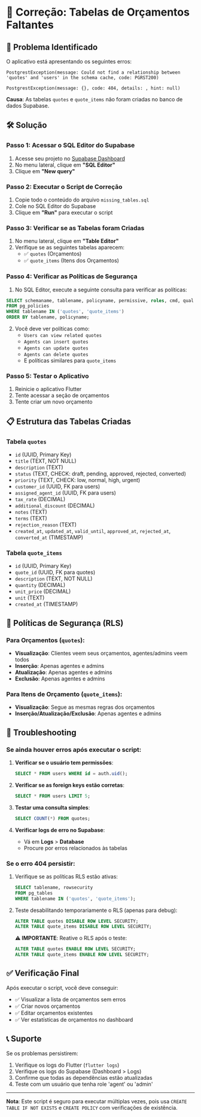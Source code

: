 # 🔧 Correção: Tabelas de Orçamentos Faltantes

## 🚨 Problema Identificado

O aplicativo está apresentando os seguintes erros:

```
PostgrestException(message: Could not find a relationship between 'quotes' and 'users' in the schema cache, code: PGRST200)
```

```
PostgrestException(message: {}, code: 404, details: , hint: null)
```

**Causa**: As tabelas `quotes` e `quote_items` não foram criadas no banco de dados Supabase.

## 🛠️ Solução

### Passo 1: Acessar o SQL Editor do Supabase

1. Acesse seu projeto no [Supabase Dashboard](https://app.supabase.com)
2. No menu lateral, clique em **"SQL Editor"**
3. Clique em **"New query"**

### Passo 2: Executar o Script de Correção

1. Copie todo o conteúdo do arquivo `missing_tables.sql`
2. Cole no SQL Editor do Supabase
3. Clique em **"Run"** para executar o script

### Passo 3: Verificar se as Tabelas foram Criadas

1. No menu lateral, clique em **"Table Editor"**
2. Verifique se as seguintes tabelas aparecem:
   - ✅ `quotes` (Orçamentos)
   - ✅ `quote_items` (Itens dos Orçamentos)

### Passo 4: Verificar as Políticas de Segurança

1. No SQL Editor, execute a seguinte consulta para verificar as políticas:

```sql
SELECT schemaname, tablename, policyname, permissive, roles, cmd, qual 
FROM pg_policies 
WHERE tablename IN ('quotes', 'quote_items')
ORDER BY tablename, policyname;
```

2. Você deve ver políticas como:
   - `Users can view related quotes`
   - `Agents can insert quotes`
   - `Agents can update quotes`
   - `Agents can delete quotes`
   - E políticas similares para `quote_items`

### Passo 5: Testar o Aplicativo

1. Reinicie o aplicativo Flutter
2. Tente acessar a seção de orçamentos
3. Tente criar um novo orçamento

## 📋 Estrutura das Tabelas Criadas

### Tabela `quotes`
- `id` (UUID, Primary Key)
- `title` (TEXT, NOT NULL)
- `description` (TEXT)
- `status` (TEXT, CHECK: draft, pending, approved, rejected, converted)
- `priority` (TEXT, CHECK: low, normal, high, urgent)
- `customer_id` (UUID, FK para users)
- `assigned_agent_id` (UUID, FK para users)
- `tax_rate` (DECIMAL)
- `additional_discount` (DECIMAL)
- `notes` (TEXT)
- `terms` (TEXT)
- `rejection_reason` (TEXT)
- `created_at`, `updated_at`, `valid_until`, `approved_at`, `rejected_at`, `converted_at` (TIMESTAMP)

### Tabela `quote_items`
- `id` (UUID, Primary Key)
- `quote_id` (UUID, FK para quotes)
- `description` (TEXT, NOT NULL)
- `quantity` (DECIMAL)
- `unit_price` (DECIMAL)
- `unit` (TEXT)
- `created_at` (TIMESTAMP)

## 🔐 Políticas de Segurança (RLS)

### Para Orçamentos (`quotes`):
- **Visualização**: Clientes veem seus orçamentos, agentes/admins veem todos
- **Inserção**: Apenas agentes e admins
- **Atualização**: Apenas agentes e admins
- **Exclusão**: Apenas agentes e admins

### Para Itens de Orçamento (`quote_items`):
- **Visualização**: Segue as mesmas regras dos orçamentos
- **Inserção/Atualização/Exclusão**: Apenas agentes e admins

## 🚨 Troubleshooting

### Se ainda houver erros após executar o script:

1. **Verificar se o usuário tem permissões**:
   ```sql
   SELECT * FROM users WHERE id = auth.uid();
   ```

2. **Verificar se as foreign keys estão corretas**:
   ```sql
   SELECT * FROM users LIMIT 5;
   ```

3. **Testar uma consulta simples**:
   ```sql
   SELECT COUNT(*) FROM quotes;
   ```

4. **Verificar logs de erro no Supabase**:
   - Vá em **Logs** > **Database**
   - Procure por erros relacionados às tabelas

### Se o erro 404 persistir:

1. Verifique se as políticas RLS estão ativas:
   ```sql
   SELECT tablename, rowsecurity 
   FROM pg_tables 
   WHERE tablename IN ('quotes', 'quote_items');
   ```

2. Teste desabilitando temporariamente o RLS (apenas para debug):
   ```sql
   ALTER TABLE quotes DISABLE ROW LEVEL SECURITY;
   ALTER TABLE quote_items DISABLE ROW LEVEL SECURITY;
   ```
   
   **⚠️ IMPORTANTE**: Reative o RLS após o teste:
   ```sql
   ALTER TABLE quotes ENABLE ROW LEVEL SECURITY;
   ALTER TABLE quote_items ENABLE ROW LEVEL SECURITY;
   ```

## ✅ Verificação Final

Após executar o script, você deve conseguir:
- ✅ Visualizar a lista de orçamentos sem erros
- ✅ Criar novos orçamentos
- ✅ Editar orçamentos existentes
- ✅ Ver estatísticas de orçamentos no dashboard

## 📞 Suporte

Se os problemas persistirem:
1. Verifique os logs do Flutter (`flutter logs`)
2. Verifique os logs do Supabase (Dashboard > Logs)
3. Confirme que todas as dependências estão atualizadas
4. Teste com um usuário que tenha role 'agent' ou 'admin'

---

**Nota**: Este script é seguro para executar múltiplas vezes, pois usa `CREATE TABLE IF NOT EXISTS` e `CREATE POLICY` com verificações de existência.